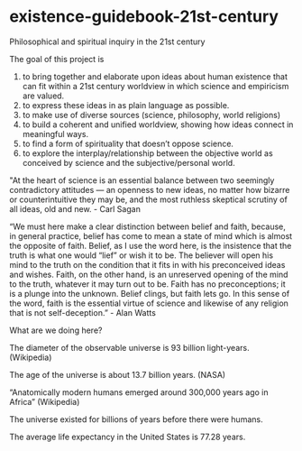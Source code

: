 # existence-guidebook-21st-century
Philosophical and spiritual inquiry in the 21st century

The goal of this project is
1) to bring together and elaborate upon ideas about human existence that can fit within a 21st century worldview in which science and empiricism are valued.
2) to express these ideas in as plain language as possible.
3) to make use of diverse sources (science, philosophy, world religions)
4) to build a coherent and unified worldview, showing how ideas connect in meaningful ways.
5) to find a form of spirituality that doesn’t oppose science.
6) to explore the interplay/relationship between the objective world as conceived by science and the subjective/personal world.

"At the heart of science is an essential balance between two seemingly contradictory attitudes — an openness to new ideas, no matter how bizarre or counterintuitive they may be, and the most ruthless skeptical scrutiny of all ideas, old and new. - Carl Sagan

“We must here make a clear distinction between belief and faith, because, in general practice, belief has come to mean a state of mind which is almost the opposite of faith. Belief, as I use the word here, is the insistence that the truth is what one would “lief” or wish it to be. The believer will open his mind to the truth on the condition that it fits in with his preconceived ideas and wishes. Faith, on the other hand, is an unreserved opening of the mind to the truth, whatever it may turn out to be. Faith has no preconceptions; it is a plunge into the unknown. Belief clings, but faith lets go. In this sense of the word, faith is the essential virtue of science and likewise of any religion that is not self-deception.” - Alan Watts

What are we doing here?

The diameter of the observable universe is 93 billion light-years. (Wikipedia)

The age of the universe is about 13.7 billion years. (NASA)

“Anatomically modern humans emerged around 300,000 years ago in Africa” (Wikipedia)

The universe existed for billions of years before there were humans.

The average life expectancy in the United States is 77.28 years.
